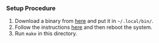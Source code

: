 ### Setup Procedure

1. Download a binary from [here](https://github.com/xremap/xremap/releases) and put it in `~/.local/bin/`.
2. Follow the instructions [here](https://github.com/kmonad/kmonad/blob/master/doc/faq.md#q-how-do-i-get-uinput-permissions) and then reboot the system.
3. Run `make` in this directory.
